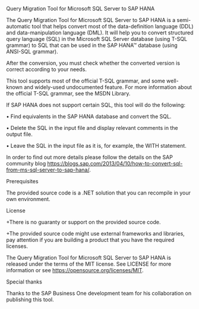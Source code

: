 Query Migration Tool for Microsoft SQL Server to SAP HANA

The Query Migration Tool for Microsoft SQL Server to SAP HANA is a semi-automatic tool that helps convert most of the data-definition language (DDL) and data-manipulation language (DML).
It will help you to convert structured query language (SQL) in the Microsoft SQL Server database (using T-SQL grammar) to SQL that can be used in the SAP HANA™ database (using ANSI-SQL grammar).

After the conversion, you must check whether the converted version is correct according to your needs. 

This tool supports most of the official T-SQL grammar, and some well-known and widely-used undocumented feature. For more information about the official T-SQL grammar, see the MSDN Library. 

If SAP HANA does not support certain SQL, this tool will do the following: 

• Find equivalents in the SAP HANA database and convert the SQL.

• Delete the SQL in the input file and display relevant comments in the output file.

• Leave the SQL in the input file as it is, for example, the WITH statement.

In order to find out more details please follow the details on the SAP community blog https://blogs.sap.com/2013/04/10/how-to-convert-sql-from-ms-sql-server-to-sap-hana/.

Prerequisites

The provided source code is a .NET solution that you can recompile in your own environment. 

License

 +There is no guaranty or support on the provided source code.

 +The provided source code might use external frameworks and libraries, pay attention if you are building a product that you have the required licenses.

The Query Migration Tool for Microsoft SQL Server to SAP HANA is released under the terms of the MIT license. See LICENSE for more information or see https://opensource.org/licenses/MIT.

Special thanks

Thanks to the SAP Business One development team for his collaboration on publishing this tool.


